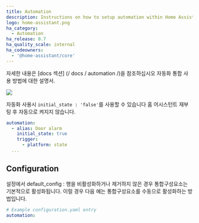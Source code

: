 ```yaml
---
title: Automation
description: Instructions on how to setup automation within Home Assistant.
logo: home-assistant.png
ha_category:
  - Automation
ha_release: 0.7
ha_quality_scale: internal
ha_codeowners:
  - '@home-assistant/core'
---
```


자세한 내용은 [docs 섹션] (/ docs / automation /)을 참조하십시오
자동화 통합 사용 방법에 대한 설명서.

<p class='img'>
  <img src='{{site_root}}/images/screenshots/automation-switches.png' />
</p>

자동화 사용시 `initial_state : 'false'`를 사용할 수 있습니다
홈 어시스턴트 재부팅 후 자동으로 켜지지 않습니다.

```yaml
automation:
  - alias: Door alarm
    initial_state: true
    trigger:
      - platform: state
  ...
```

## Configuration

설정에서 default_config : 행을 비활성화하거나 제거하지 않은 경우 통합구성요소는 기본적으로 활성화됩니다. 
이럴 경우 다음 예는 통합구성요소를 수동으로 활성화하는 방법입니다. 

```yaml
# Example configuration.yaml entry
automation:
```
